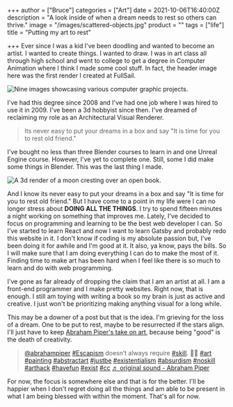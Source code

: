 +++
author = ["Bruce"]
categories = ["Art"]
date = 2021-10-06T16:40:00Z
description = "A look inside of when a dream needs to rest so others can thrive."
image = "/images/scattered-objects.jpg"
product = ""
tags = ["life"]
title = "Putting my art to rest"

+++
Ever since I was a kid I've been doodling and wanted to become an artist. I wanted to create things. I wanted to draw. I was in art class all through high school and went to college to get a degree in Computer Animation where I think I made some cool stuff. In fact, the header image here was the first render I created at FullSail.

![Nine images showcasing various computer graphic projects.](/images/projects-collage.jpg)

I've had this degree since 2008 and I've had one job where I was hired to use it in 2009. I've been a 3d hobbyist since then. I've dreamed of reclaiming my role as an Architectural Visual Renderer.

> Its never easy to put your dreams in a box and say "It is time for you to rest old friend."

I've bought no less than three Blender courses to learn in and one Unreal Engine course. However, I've yet to complete one. Still, some I did make some things in Blender. This was the last thing I made.

![A 3d render of a moon cresting over an open book.](/images/read-at-night.jpg)

And I know its never easy to put your dreams in a box and say "It is time for you to rest old friend." But I have come to a point in my life were I can no longer stress about <strong style="text-transform: uppercase">doing all the things</strong>. I try to spend fifteen minutes a night working on something that improves me. Lately, I've decided to focus on programming and learning to be the best web developer I can. So I've started to learn React and now I want to learn Gatsby and probably redo this website in it. I don't know if coding is my absolute passion but, I've been doing it for awhile and I'm good at it. It also, ya know, pays the bills. So I will make sure that I am doing everything I can do to make the most of it. Finding time to make art has been hard when I feel like there is so much to learn and do with web programming.

I've gone as far already of dropping the claim that I am an artist at all. I am a front-end programmer and I make pretty websites. Right now, that is enough. I still am toying with writing a book so my brain is just as active and creative. I just won't be prioritizing making anything visual for a long while.

This may be a downer of a post but that is the idea. I'm grieving for the loss of a dream. One to be put to rest, maybe to be resurrected if the stars align. I'll just have to keep [Abraham Piper's take on art](https://www.tiktok.com/@abrahampiper/video/6918915938469399813?lang=en&is_copy_url=1&is_from_webapp=v1), because being "good" is the death of creativity.

<blockquote class="tiktok-embed" cite="https://www.tiktok.com/@abrahampiper/video/6918915938469399813" data-video-id="6918915938469399813" style="max-width: 605px;min-width: 325px;" > <section> <a target="_blank" title="@abrahampiper" href="https://www.tiktok.com/@abrahampiper">@abrahampiper</a> <a title="escapism" target="_blank" href="https://www.tiktok.com/tag/escapism">#Escapism</a> doesn’t always require <a title="skill" target="_blank" href="https://www.tiktok.com/tag/skill">#skill</a>. 🤷‍♀️ <a title="art" target="_blank" href="https://www.tiktok.com/tag/art">#art</a> <a title="painting" target="_blank" href="https://www.tiktok.com/tag/painting">#painting</a> <a title="abstractart" target="_blank" href="https://www.tiktok.com/tag/abstractart">#abstractart</a> <a title="justbe" target="_blank" href="https://www.tiktok.com/tag/justbe">#justbe</a> <a title="existentialism" target="_blank" href="https://www.tiktok.com/tag/existentialism">#existentialism</a> <a title="absurdism" target="_blank" href="https://www.tiktok.com/tag/absurdism">#absurdism</a> <a title="noskill" target="_blank" href="https://www.tiktok.com/tag/noskill">#noskill</a> <a title="arthack" target="_blank" href="https://www.tiktok.com/tag/arthack">#arthack</a> <a title="havefun" target="_blank" href="https://www.tiktok.com/tag/havefun">#havefun</a> <a title="exist" target="_blank" href="https://www.tiktok.com/tag/exist">#exist</a> <a title="cc" target="_blank" href="https://www.tiktok.com/tag/cc">#cc</a> <a target="_blank" title="♬ original sound - Abraham Piper" href="https://www.tiktok.com/music/original-sound-6918915916797430533">♬ original sound - Abraham Piper</a> </section> </blockquote><script async src="https://www.tiktok.com/embed.js"></script>

For now, the focus is somewhere else and that is for the better. I'll be happier when I don't regret doing all the things and am able to be present in what I am being blessed with within the moment. That's all for now.
